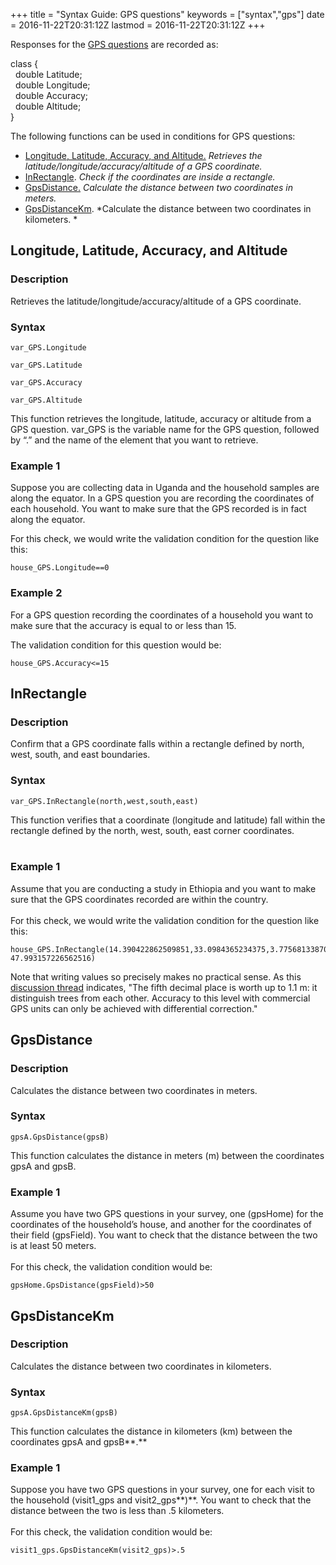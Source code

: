 +++
title = "Syntax Guide: GPS questions"
keywords = ["syntax","gps"]
date = 2016-11-22T20:31:12Z
lastmod = 2016-11-22T20:31:12Z
+++

Responses for the [GPS questions](/questionnaire-designer/gps-question)
are recorded as:   
  
class {  
  double Latitude;  
  double Longitude;  
  double Accuracy;  
  double Altitude;  
}  
  
The following functions can be used in conditions for GPS questions:

-   [Longitude, Latitude, Accuracy, and Altitude.](#retrieve) *Retrieves
    the latitude/longitude/accuracy/altitude of a GPS coordinate.*
-   [InRectangle](#InRectangle). *Check if the coordinates are inside a
    rectangle.* 
-   [GpsDistance.](#GPSDistance) *Calculate the distance between two
    coordinates in meters.*
-   [GpsDistanceKm](#GPSDistanceKm). *Calculate the distance between two
    coordinates in kilometers. *

 <span id="retrieve"></span>Longitude, Latitude, Accuracy, and Altitude
-----------------------------------------------------------------------

### Description

Retrieves the latitude/longitude/accuracy/altitude of a GPS coordinate.

### Syntax

    var_GPS.Longitude

    var_GPS.Latitude

    var_GPS.Accuracy

    var_GPS.Altitude

  
This function retrieves the longitude, latitude, accuracy or altitude
from a GPS question. var\_GPS is the variable name for the GPS question,
followed by “.” and the name of the element that you want to retrieve.

### Example 1

Suppose you are collecting data in Uganda and the household samples are
along the equator. In a GPS question you are recording the coordinates
of each household. You want to make sure that the GPS recorded is in
fact along the equator.  
  
For this check, we would write the validation condition for the question
like this:

    house_GPS.Longitude==0

### Example 2

For a GPS question recording the coordinates of a household you want to
make sure that the accuracy is equal to or less than 15.  
  
The validation condition for this question would be:

    house_GPS.Accuracy<=15

 <span id="InRectangle"></span>InRectangle
------------------------------------------

### Description

Confirm that a GPS coordinate falls within a rectangle defined by north,
west, south, and east boundaries.

### Syntax

    var_GPS.InRectangle(north,west,south,east)

This function verifies that a coordinate (longitude and latitude) fall
within the rectangle defined by the north, west, south, east corner
coordinates.  
 

### Example 1

Assume that you are conducting a study in Ethiopia and you want to make
sure that the GPS coordinates recorded are within the country.  
   
For this check, we would write the validation condition for the question
like this:

    house_GPS.InRectangle(14.390422862509851,33.0984365234375,3.7756813387012143, 47.993157226562516)

Note that writing values so precisely makes no practical sense. As this
[discussion
thread](http://gis.stackexchange.com/questions/8650/measuring-accuracy-of-latitude-and-longitude/8674#8674)
indicates, "The fifth decimal place is worth up to 1.1 m: it distinguish
trees from each other. Accuracy to this level with commercial GPS units
can only be achieved with differential correction."

  <span id="GPSDistance"></span>GpsDistance
------------------------------------------

### Description

Calculates the distance between two coordinates in meters.

### Syntax

    gpsA.GpsDistance(gpsB)

This function calculates the distance in meters (m) between the
coordinates gpsA and gpsB.

###  Example 1

Assume you have two GPS questions in your survey, one (gpsHome) for the
coordinates of the household’s house, and another for the coordinates of
their field (gpsField). You want to check that the distance between the
two is at least 50 meters.  
   
For this check, the validation condition would be:

    gpsHome.GpsDistance(gpsField)>50

 <span id="GPSDistanceKm"></span>GpsDistanceKm
----------------------------------------------

### Description

Calculates the distance between two coordinates in kilometers.

### Syntax

    gpsA.GpsDistanceKm(gpsB)

This function calculates the distance in kilometers (km) between the
coordinates gpsA and gpsB**.**

### Example 1

Suppose you have two GPS questions in your survey, one for each visit to
the household (visit1\_gps and visit2\_gps**)**. You want to check that
the distance between the two is less than .5 kilometers.  
   
For this check, the validation condition would be:

    visit1_gps.GpsDistanceKm(visit2_gps)>.5
